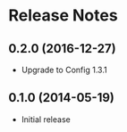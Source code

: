 # Release Notes

## 0.2.0 (2016-12-27)

- Upgrade to Config 1.3.1

## 0.1.0 (2014-05-19)

- Initial release
